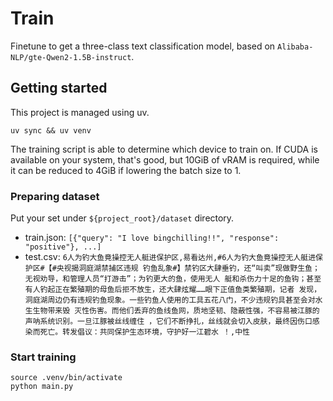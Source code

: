 # Train

Finetune to get a three-class text classification model, based on `Alibaba-NLP/gte-Qwen2-1.5B-instruct`.

## Getting started
This project is managed using uv.

```shell
uv sync && uv venv
```

The training script is able to determine which device to train on.
If CUDA is available on your system, that's good, but 10GiB of vRAM
is required, while it can be reduced to 4GiB if lowering the batch size
to 1.

### Preparing dataset
Put your set under `${project_root}/dataset` directory.

- train.json: `[{"query": "I love bingchilling!!", "response": "positive"}, ...]`
- test.csv: `6人为钓大鱼竟操控无人艇进保护区,易看达州,#6人为钓大鱼竟操控无人艇进保护区#【#央视揭洞庭湖禁捕区违规
钓鱼乱象#】禁钓区大肆垂钓，还“叫卖”现做野生鱼；无视劝导，和管理人员“打游击”；为钓更大的鱼，使用无人
艇和杀伤力十足的鱼钩；甚至有人钓起正在繁殖期的母鱼后拒不放生，还大肆炫耀……眼下正值鱼类繁殖期，记者
发现，洞庭湖周边仍有违规钓鱼现象。一些钓鱼人使用的工具五花八门，不少违规钓具甚至会对水生生物带来毁
灭性伤害。而他们丢弃的鱼线鱼网，质地坚韧、隐蔽性强，不容易被江豚的声呐系统识别。一旦江豚被丝线缠住
，它们不断挣扎，丝线就会切入皮肤，最终因伤口感染而死亡。转发倡议：共同保护生态环境，守护好一江碧水
！,中性`

### Start training

```shell
source .venv/bin/activate
python main.py
```
